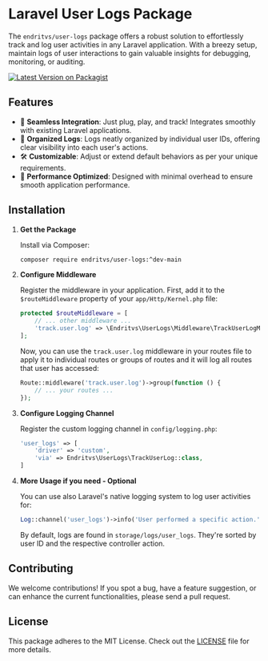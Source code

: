 # Laravel User Logs Package

The `endritvs/user-logs` package offers a robust solution to effortlessly track and log user activities in any Laravel application. With a breezy setup, maintain logs of user interactions to gain valuable insights for debugging, monitoring, or auditing.

[![Latest Version on Packagist](https://img.shields.io/packagist/v/endritvs/user-logs.svg?style=flat-square)](https://packagist.org/packages/endritvs/user-logs)

## Features

- 🌟 **Seamless Integration**: Just plug, play, and track! Integrates smoothly with existing Laravel applications.
- 📂 **Organized Logs**: Logs neatly organized by individual user IDs, offering clear visibility into each user's actions.
- 🛠 **Customizable**: Adjust or extend default behaviors as per your unique requirements.
- 🚀 **Performance Optimized**: Designed with minimal overhead to ensure smooth application performance.

## Installation

1. **Get the Package**

    Install via Composer:
    ```bash
    composer require endritvs/user-logs:^dev-main
    ```

2. **Configure Middleware**

    Register the middleware in your application. First, add it to the `$routeMiddleware` property of your `app/Http/Kernel.php` file:
    ```php
    protected $routeMiddleware = [
        // ... other middleware ...
        'track.user.log' => \Endritvs\UserLogs\Middleware\TrackUserLogMiddleware::class,
    ];
    ```

    Now, you can use the `track.user.log` middleware in your routes file to apply it to individual routes or groups of routes and it will log all routes that user has accessed:
    ```php
    Route::middleware('track.user.log')->group(function () {
        // ... your routes ...
    });
    ```

3. **Configure Logging Channel**

    Register the custom logging channel in `config/logging.php`:
    ```php
    'user_logs' => [
        'driver' => 'custom',
        'via' => Endritvs\UserLogs\TrackUserLog::class,
    ]
    ```

4. **More Usage if you need - Optional**

    You can use also Laravel's native logging system to log user activities for:
    ```php
    Log::channel('user_logs')->info('User performed a specific action.');
    ```

    By default, logs are found in `storage/logs/user_logs`. They're sorted by user ID and the respective controller action.

## Contributing

We welcome contributions! If you spot a bug, have a feature suggestion, or can enhance the current functionalities, please send a pull request.

## License

This package adheres to the MIT License. Check out the [LICENSE](https://github.com/endritvs/user-logs/blob/main/LICENSE) file for more details.
